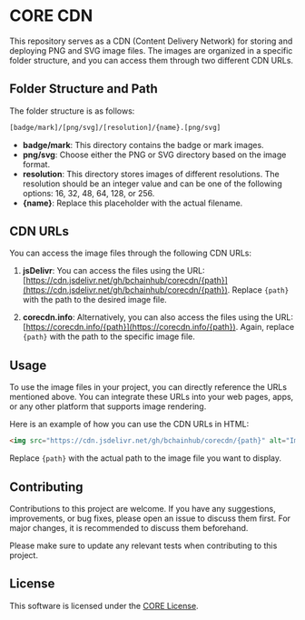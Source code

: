 # CORE CDN

This repository serves as a CDN (Content Delivery Network) for storing and deploying PNG and SVG image files. The images are organized in a specific folder structure, and you can access them through two different CDN URLs.

## Folder Structure and Path

The folder structure is as follows:

```txt
[badge/mark]/[png/svg]/[resolution]/{name}.[png/svg]
```

- **badge/mark**: This directory contains the badge or mark images.
- **png/svg**: Choose either the PNG or SVG directory based on the image format.
- **resolution**: This directory stores images of different resolutions. The resolution should be an integer value and can be one of the following options: 16, 32, 48, 64, 128, or 256.
- **{name}**: Replace this placeholder with the actual filename.

## CDN URLs

You can access the image files through the following CDN URLs:

1. **jsDelivr**: You can access the files using the URL: [https://cdn.jsdelivr.net/gh/bchainhub/corecdn/{path}](https://cdn.jsdelivr.net/gh/bchainhub/corecdn/{path}). Replace `{path}` with the path to the desired image file.

2. **corecdn.info**: Alternatively, you can also access the files using the URL: [https://corecdn.info/{path}](https://corecdn.info/{path}). Again, replace `{path}` with the path to the specific image file.

## Usage

To use the image files in your project, you can directly reference the URLs mentioned above. You can integrate these URLs into your web pages, apps, or any other platform that supports image rendering.

Here is an example of how you can use the CDN URLs in HTML:

```html
<img src="https://cdn.jsdelivr.net/gh/bchainhub/corecdn/{path}" alt="Image Name">
```

Replace `{path}` with the actual path to the image file you want to display.

## Contributing

Contributions to this project are welcome. If you have any suggestions, improvements, or bug fixes, please open an issue to discuss them first. For major changes, it is recommended to discuss them beforehand.

Please make sure to update any relevant tests when contributing to this project.

## License

This software is licensed under the [CORE License](https://github.com/bchainhub/core-license/blob/master/LICENSE).
